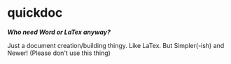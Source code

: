 # quickdoc
***Who need Word or LaTex anyway?***

Just a document creation/building thingy. Like LaTex. But Simpler(-ish) and Newer! (Please don't use this thing)
